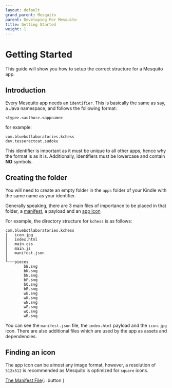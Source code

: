 ```yaml
---
layout: default
grand_parent: Mesquito
parent: Developing For Mesquito
title: Getting Started
weight: 1
---
```


# Getting Started
This guide will show you how to setup the correct structure for a Mesquito app.

## Introduction
Every Mesquito app needs an `identifier`. This is basically the same as say, a Java namespace, and follows the following format:
~~~
<type>.<author>.<appname>
~~~

for example:
~~~
com.bluebotlaboratories.kchess
dev.tesseractcat.sudoku
~~~

This identifier is important as it must be unique to all other apps, hence why the format is as it is. Additionally, identifiers must be lowercase and contain **NO** symbols.

## Creating the folder
You will need to create an empty folder in the `apps` folder of your Kindle with the same name as your identifier.

Generally speaking, there are 3 main files of importance to be placed in that folder, a [manifest](./the-manifest-file.html), a payload and an [app icon](./the-manifest-file.html)

For example, the directory structure for `kchess` is as follows:
~~~
com.bluebotlaboratories.kchess
│   icon.jpg
│   index.html
│   main.css
│   main.js
│   manifest.json
│
└───pieces
        bB.svg
        bK.svg
        bN.svg
        bP.svg
        bQ.svg
        bR.svg
        wB.svg
        wK.svg
        wN.svg
        wP.svg
        wQ.svg
        wR.svg
~~~
You can see the `manifest.json` file, the `index.html` payload and the `icon.jpg` icon. There are also additional files which are used by the app as assets and dependencies.

## Finding an icon
The app icon can be almost any image format, however, a resolution of `512x512` is recommended as Mesquito is optimized for `square` icons.

[The Manifest File](./the-manifest-file.html){: .button }